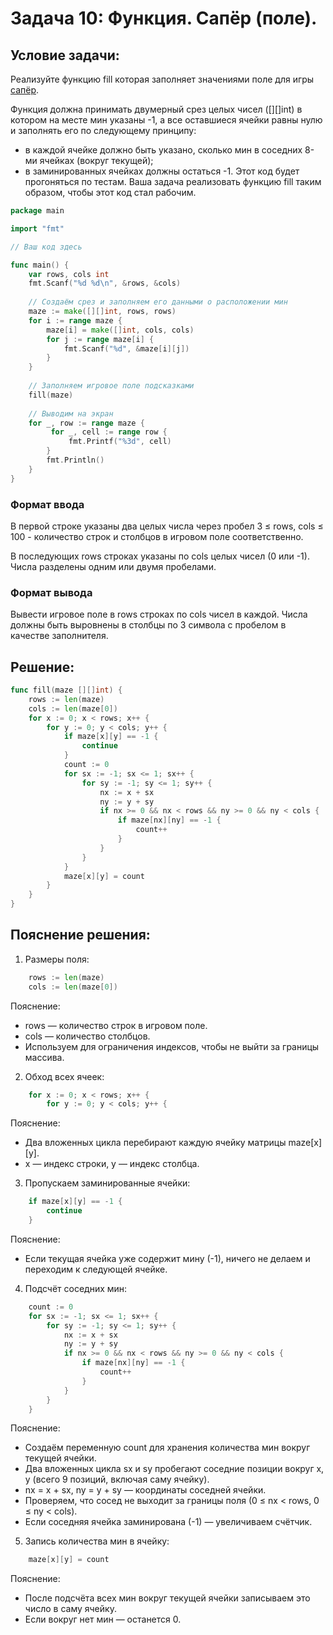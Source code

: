 # Задача 10: Функция. Сапёр (поле).
## Условие задачи:
Реализуйте функцию fill которая заполняет значениями поле для игры [сапёр](https://ru.wikipedia.org/wiki/%D0%A1%D0%B0%D0%BF%D1%91%D1%80_(%D0%B8%D0%B3%D1%80%D0%B0)).

Функция должна принимать двумерный срез целых чисел ([][]int) в котором на месте мин указаны -1, а все оставшиеся ячейки равны нулю и заполнять его по следующему принципу:

 - в каждой ячейке должно быть указано, сколько мин в соседних 8-ми ячейках (вокруг текущей);
 - в заминированных ячейках должны остаться -1.
Этот код будет прогоняться по тестам. Ваша задача реализовать функцию fill таким образом, чтобы этот код стал рабочим.
```go
package main

import "fmt"

// Ваш код здесь

func main() {
    var rows, cols int
    fmt.Scanf("%d %d\n", &rows, &cols)
    
    // Создаём срез и заполняем его данными о расположении мин
    maze := make([][]int, rows, rows)
    for i := range maze {
        maze[i] = make([]int, cols, cols)
        for j := range maze[i] {
            fmt.Scanf("%d", &maze[i][j])
        }
    }
    
    // Заполняем игровое поле подсказками
    fill(maze)
    
    // Выводим на экран
    for _, row := range maze {
         for _, cell := range row {
             fmt.Printf("%3d", cell)
        }
        fmt.Println()
    }
}
```

### Формат ввода
В первой строке указаны два целых числа через пробел 3 ≤ rows, cols ≤ 100 - количество строк и столбцов в игровом поле соответственно.

В последующих rows строках указаны по cols целых чисел (0 или -1). Числа разделены одним или двумя пробелами.
### Формат вывода
Вывести игровое поле в rows строках по cols чисел в каждой. Числа должны быть выровнены в столбцы по 3 символа с пробелом в качестве заполнителя.
## Решение:
```go
func fill(maze [][]int) {
	rows := len(maze)
	cols := len(maze[0])
	for x := 0; x < rows; x++ {
		for y := 0; y < cols; y++ {
			if maze[x][y] == -1 {
				continue
			}
			count := 0
			for sx := -1; sx <= 1; sx++ {
				for sy := -1; sy <= 1; sy++ {
					nx := x + sx
					ny := y + sy
					if nx >= 0 && nx < rows && ny >= 0 && ny < cols {
						if maze[nx][ny] == -1 {
							count++
						}
					}
				}
			}
			maze[x][y] = count
		}
	}
}
```
## Пояснение решения:
1. Размеры поля:
```go
	rows := len(maze)
	cols := len(maze[0])
```
Пояснение:
 - rows — количество строк в игровом поле.
 - cols — количество столбцов.
 - Используем для ограничения индексов, чтобы не выйти за границы массива.
2. Обход всех ячеек:
```go
	for x := 0; x < rows; x++ {
		for y := 0; y < cols; y++ {
```
Пояснение:
 - Два вложенных цикла перебирают каждую ячейку матрицы maze\[x][y].
 - x — индекс строки, y — индекс столбца.
3. Пропускаем заминированные ячейки:
```go
    if maze[x][y] == -1 {
        continue
    }
```
Пояснение:
 - Если текущая ячейка уже содержит мину (-1), ничего не делаем и переходим к следующей ячейке.
4. Подсчёт соседних мин:
```go
    count := 0
    for sx := -1; sx <= 1; sx++ {
        for sy := -1; sy <= 1; sy++ {
            nx := x + sx
            ny := y + sy
            if nx >= 0 && nx < rows && ny >= 0 && ny < cols {
                if maze[nx][ny] == -1 {
                    count++
                }
            }
        }
    }
```
Пояснение:
 - Создаём переменную count для хранения количества мин вокруг текущей ячейки.
 - Два вложенных цикла sx и sy пробегают соседние позиции вокруг x, y (всего 9 позиций, включая саму ячейку).
 - nx = x + sx, ny = y + sy — координаты соседней ячейки.
 - Проверяем, что сосед не выходит за границы поля (0 ≤ nx < rows, 0 ≤ ny < cols).
 - Если соседняя ячейка заминирована (-1) — увеличиваем счётчик.
5. Запись количества мин в ячейку:
```go
	maze[x][y] = count
```
Пояснение:
 - После подсчёта всех мин вокруг текущей ячейки записываем это число в саму ячейку.
 - Если вокруг нет мин — останется 0.